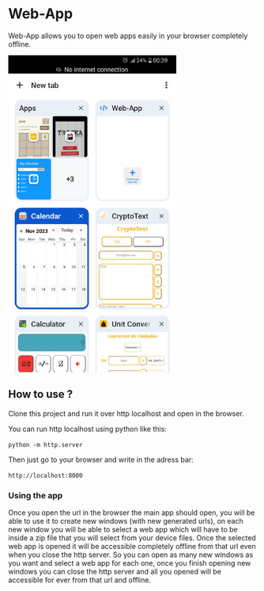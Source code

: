 # Web-App

Web-App allows you to open web apps easily in your browser completely offline.

![Examples of apps](example-imgs/opened-apps.jpg)

## How to use ?

Clone this project and run it over http localhost and open in the browser.

You can run http localhost using python like this:

`python -m http.server`

Then just go to your browser and write in the adress bar:

`http://localhost:8000`

### Using the app

Once you open the url in the browser the main app should open, you will be able to use it to create new windows (with new generated urls), on each new window you will be able to select a web app which will have to be inside a zip file that you will select from your device files.
Once the selected web app is opened it will be accessible completely offline from that url even when you close the http server.
So you can open as many new windows as you want and select a web app for each one, once you finish opening new windows you can close the http server and all you opened will be accessible for ever from that url and offline.
